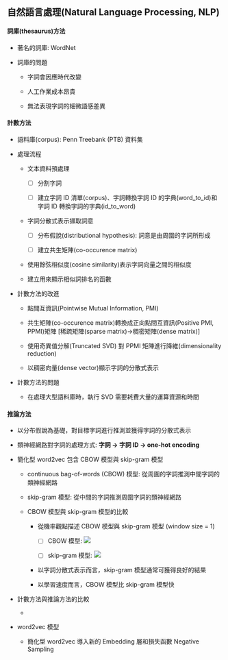 ## 自然語言處理(Natural Language Processing, NLP)

#### 詞庫(thesaurus)方法

- 著名的詞庫: WordNet

- 詞庫的問題

  - 字詞會因應時代改變
  
  - 人工作業成本昂貴
  
  - 無法表現字詞的細微語感差異
  
#### 計數方法
  
- 語料庫(corpus): Penn Treebank (PTB) 資料集
  
- 處理流程
  
  - 文本資料預處理
   
    - [ ] 分割字詞
     
    - [ ] 建立字詞 ID 清單(corpus)、字詞轉換字詞 ID 的字典(word_to_id)和字詞 ID 轉換字詞的字典(id_to_word)
     
  - 字詞分散式表示擷取詞意
   
    - [ ] 分布假說(distributional hypothesis): 詞意是由周圍的字詞所形成
     
    - [ ] 建立共生矩陣(co-occurence matrix)
     
  - 使用餘弦相似度(cosine similarity)表示字詞向量之間的相似度
   
  - 建立用來顯示相似詞排名的函數

- 計數方法的改進

  - 點間互資訊(Pointwise Mutual Information, PMI)
  
  - 共生矩陣(co-occurence matrix)轉換成正向點間互資訊(Positive PMI, PPMI)矩陣 [稀疏矩陣(sparse matrix)->稠密矩陣(dense matrix)]
  
  - 使用奇異值分解(Truncated SVD) 對 PPMI 矩陣進行降維(dimensionality reduction)
  
  - 以稠密向量(dense vector)顯示字詞的分散式表示
  
- 計數方法的問題

  - 在處理大型語料庫時，執行 SVD 需要耗費大量的運算資源和時間
      
#### 推論方法

- 以分布假說為基礎，對目標字詞進行推測並獲得字詞的分散式表示

- 類神經網路對字詞的處理方式: **字詞 -> 字詞 ID -> one-hot encoding**

- 簡化型 word2vec 包含 CBOW 模型與 skip-gram 模型

  - continuous bag-of-words (CBOW) 模型: 從周圍的字詞推測中間字詞的類神經網路
  
  - skip-gram 模型: 從中間的字詞推測周圍字詞的類神經網路
  
  - CBOW 模型與 skip-gram 模型的比較
  
    - 從機率觀點描述 CBOW 模型與 skip-gram 模型 (window size = 1)
    
      - [ ] CBOW 模型: <img src="https://render.githubusercontent.com/render/math?math=P(\omega_{t}|\omega_{t-1}, \omega_{t %2B 1})">

      - [ ] skip-gram 模型: <img src="https://render.githubusercontent.com/render/math?math=P(\omega_{t-1}, \omega_{t %2B 1}|\omega_{t})">
  
    - 以字詞分散式表示而言，skip-gram 模型通常可獲得良好的結果
    
    - 以學習速度而言，CBOW 模型比 skip-gram 模型快

- 計數方法與推論方法的比較

  - 

- word2vec 模型

  - 簡化型 word2vec 導入新的 Embedding 層和損失函數 Negative Sampling

